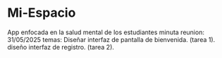# Mi-Espacio
App enfocada en la salud mental de los estudiantes
minuta reunion: 31/05/2025
temas:
Diseñar interfaz de pantalla de bienvenida. (tarea 1).
diseño interfaz de registro. (tarea 2). 
